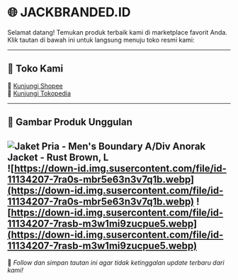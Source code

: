 # 🌐 JACKBRANDED.ID

Selamat datang! Temukan produk terbaik kami di marketplace favorit Anda. Klik tautan di bawah ini untuk langsung menuju toko resmi kami:

---

## 🛒 Toko Kami

🔗 [Kunjungi Shopee](https://shopee.co.id/jackbranded.id)  
🔗 [Kunjungi Tokopedia](https://www.tokopedia.com/jackbrandedsupply)

---

## 👕 Gambar Produk Unggulan

![Jaket Pria - Men's Boundary A/Div Anorak Jacket - Rust Brown, L](https://images.tokopedia.net/img/cache/500-square/VqbcmM/2025/5/24/679288e2-f904-429a-a4d9-ece75371129a.png.webp "Jaket Pria - Men's Boundary A/Div Anorak Jacket - Rust Brown, L")
![https://down-id.img.susercontent.com/file/id-11134207-7ra0s-mbr5e63n3v7q1b.webp](https://down-id.img.susercontent.com/file/id-11134207-7ra0s-mbr5e63n3v7q1b.webp)
![https://down-id.img.susercontent.com/file/id-11134207-7rasb-m3w1mi9zucpue5.webp](https://down-id.img.susercontent.com/file/id-11134207-7rasb-m3w1mi9zucpue5.webp)
---

📌 *Follow dan simpan tautan ini agar tidak ketinggalan update terbaru dari kami!*
